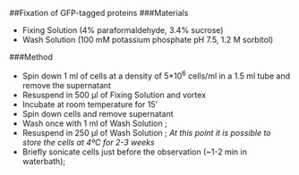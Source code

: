 ##Fixation of GFP-tagged proteins
###Materials
* Fixing Solution (4% paraformaldehyde, 3.4% sucrose)
* Wash Solution (100 mM potassium phosphate pH 7.5, 1.2 M sorbitol)

###Method
* Spin down 1 ml of cells at a density of 5*10<sup>6</sup> cells/ml in a 1.5 ml tube and remove the supernatant
* Resuspend in 500 µl of Fixing Solution and vortex
* Incubate at room temperature for 15’
* Spin down cells and remove supernatant
* Wash once with 1 ml of Wash Solution ;
* Resuspend in 250 µl of Wash Solution ;
*At this point it is possible to store the cells at 4ºC for 2-3 weeks*
* Briefly sonicate cells just before the observation (~1-2 min in waterbath);
